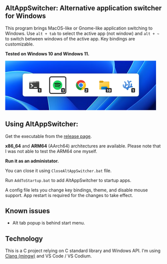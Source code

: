 ## AltAppSwitcher: Alternative application switcher for Windows

This program brings MacOS-like or Gnome-like application switching to Windows. Use `alt + tab` to select the active app (not window) and `alt + ~` to switch between windows of the active app. Key bindings are customizable.

**Tested on Windows 10 and Windows 11.**

![](./Assets/ScreenshotWin11.png)

## Using AltAppSwitcher:
Get the executable from the [release page](https://github.com/hdlx/AltAppSwitcher/releases/).

**x86_64** and **ARM64** (AArch64) architectures are available. Please note that I was not able to test the ARM64 one myself.

**Run it as an administator.**

You can close it using `CloseAltAppSwitcher.bat` file.

Run `AddToStartup.bat` to add AltAppSwitcher to startup apps.

A config file lets you change key bindings, theme, and disable mouse support. App restart is required for the changes to take effect.

## Known issues
- Alt tab popup is behind start menu.

## Technology
This is a C project relying on C standard library and Windows API. I'm using [Clang (mingw)](https://github.com/mstorsjo/llvm-mingw) and VS Code / VS Codium.
